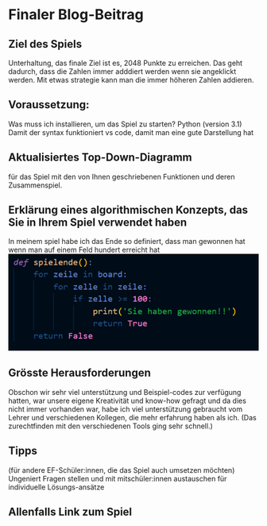 # Finaler Blog-Beitrag #

## Ziel des Spiels

Unterhaltung, das finale Ziel ist es, 2048 Punkte zu erreichen. 
Das geht dadurch, dass die Zahlen immer adddiert werden wenn sie angeklickt werden. 
Mit etwas strategie kann man die immer höheren Zahlen addieren. 

## Voraussetzung: 
Was muss ich installieren, um das Spiel zu starten?
Python (version 3.1) Damit der syntax funktioniert
vs code, damit man eine gute Darstellung hat
## Aktualisiertes Top-Down-Diagramm
 für das Spiel mit den von Ihnen geschriebenen Funktionen und deren Zusammenspiel.

## Erklärung eines algorithmischen Konzepts, das Sie in Ihrem Spiel verwendet haben
In meinem spiel habe ich das Ende so definiert, dass man gewonnen hat wenn man auf einem Feld hundert erreicht hat
![](Spielende.PNG)

## Grösste Herausforderungen
Obschon wir sehr viel unterstützung und Beispiel-codes zur verfügung hatten, war unsere eigene Kreativität und know-how gefragt und da dies nicht immer vorhanden war, habe ich viel unterstützung gebraucht vom Lehrer und verschiedenen Kollegen, die mehr erfahrung haben als ich.
(Das zurechtfinden mit den verschiedenen Tools ging sehr schnell.)
## Tipps 
(für andere EF-Schüler:innen, die das Spiel auch umsetzen möchten)
Ungeniert Fragen stellen und mit mitschüler:innen austauschen für individuelle Lösungs-ansätze
## Allenfalls Link zum Spiel